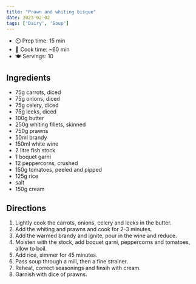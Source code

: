 ```yaml
---
title: "Prawn and whiting bisque"
date: 2023-02-02
tags: ['Dairy', 'Soup']
---
```


- ⏲️ Prep time: 15 min
- 🍳 Cook time: ~60 min
- 🍽️ Servings: 10

## Ingredients

- 75g carrots, diced
- 75g onions, diced
- 75g celery, diced
- 75g leeks, diced
- 100g butter
- 250g whiting fillets, skinned
- 750g prawns
- 50ml brandy
- 150ml white wine
- 2 litre fish stock
- 1 boquet garni
- 12 peppercorns, crushed
- 150g tomatoes, peeled and pipped
- 125g rice
- salt
- 150g cream

## Directions

1. Lightly cook the carrots, onions, celery and leeks in the butter.
2. Add the whiting and prawns and cook for 2-3 minutes.
3. Add the warmed brandy and ignite, pour in the wine and reduce.
4. Moisten with the stock, add boquet garni, peppercorns and tomatoes, allow to boil.
5. Add rice, simmer for 45 minutes.
6. Pass soup through a mill, then a fine strainer.
7. Reheat, correct seasonings and finsih with cream.
8. Garnish with dice of prawns.
